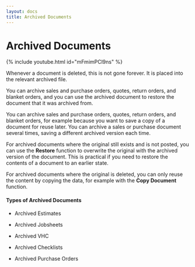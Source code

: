 ```yaml
---
layout: docs
title: Archived Documents 
---
```


#   Archived Documents 

{% include youtube.html id="mFmimPCl9ns" %}

Whenever a document is deleted, this is not gone forever. It is placed into the relevant archived file. 

You can archive sales and purchase orders, quotes, return orders, and blanket orders, and you can use the archived document to restore the document that it was archived from.

You can archive sales and purchase orders, quotes, return orders, and blanket orders, for example because you want to save a copy of a document for reuse later. You can archive a sales or purchase document several times, saving a different archived version each time.

For archived documents where the original still exists and is not posted, you can use the **Restore** function to overwrite the original with the archived version of the document. This is practical if you need to restore the contents of a document to an earlier state.

For archived documents where the original is deleted, you can only reuse the content by copying the data, for example with the **Copy Document** function.

####    Types of Archived Documents 

-   Archived Estimates 
*   Archived Jobsheets

*   Archived VHC

*   Archived Checklists 

*   Archived Purchase Orders 

